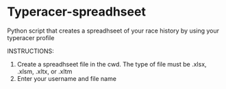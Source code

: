 # Typeracer-spreadhseet
Python script that creates a spreadhseet of your race history by using your typeracer profile

INSTRUCTIONS:

1. Create a spreadhseet file in the cwd. The type of file must be
                                    .xlsx, .xlsm, .xltx, or .xltm
2. Enter your username and file name
